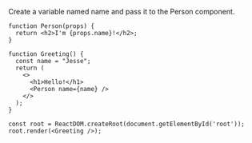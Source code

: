 Create a variable named name and pass it to the Person component.

    function Person(props) {
      return <h2>I'm {props.name}!</h2>;
    }
    
    function Greeting() {
      const name = "Jesse";
      return (
        <>
          <h1>Hello!</h1>
          <Person name={name} />
        </>
      );
    }
    
    const root = ReactDOM.createRoot(document.getElementById('root'));
    root.render(<Greeting />);
